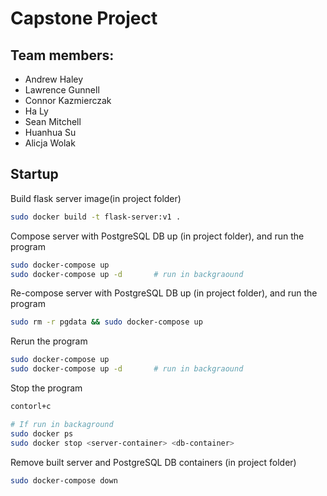 # Capstone Project
 
## Team members:
- Andrew Haley
- Lawrence Gunnell
- Connor Kazmierczak
- Ha Ly
- Sean Mitchell
- Huanhua Su
- Alicja Wolak


## Startup

Build flask server image(in project folder)

``` sh
sudo docker build -t flask-server:v1 .
```

Compose server with PostgreSQL DB up (in project folder), and run the program

``` sh
sudo docker-compose up
sudo docker-compose up -d       # run in backgraound
```

Re-compose server with PostgreSQL DB up (in project folder), and run the program

``` sh
sudo rm -r pgdata && sudo docker-compose up
```

Rerun the program

``` sh
sudo docker-compose up
sudo docker-compose up -d       # run in backgraound
```

Stop the program

``` sh
contorl+c

# If run in backaground
sudo docker ps
sudo docker stop <server-container> <db-container>
```

Remove built server and PostgreSQL DB containers (in project folder)

``` sh
sudo docker-compose down
```

